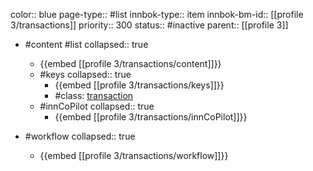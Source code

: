 color:: blue
page-type:: #list
innbok-type:: item
innbok-bm-id:: [[profile 3/transactions]]
priority:: 300
status:: #inactive
parent:: [[profile 3]]

- #content #list
  collapsed:: true
	- {{embed [[profile 3/transactions/content]]}}
  - #keys
    collapsed:: true
	  - {{embed [[profile 3/transactions/keys]]}}
	  - #class: [transaction](https://go.innbok.com/#/page/innBoK%2Fclass%2Ftransaction)
  - #innCoPilot
    collapsed:: true
	  - {{embed [[profile 3/transactions/innCoPilot]]}}

- #workflow
  collapsed:: true
	- {{embed [[profile 3/transactions/workflow]]}}

